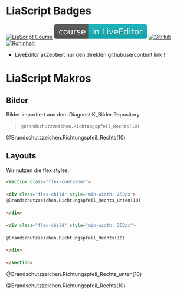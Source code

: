 <!--
author: Volker Göhler
email:    volker.goehler@informatik.tu-freiberg.de
language: de
narrator: German Female
version: 0.0.1
comment: This is a template for a LiaScript course. We define the header here and handle the imports!

@style
.flex-container {
    display: flex;
    flex-wrap: wrap; /* Allows the items to wrap as needed */
    align-items: stretch;
    gap: 20px; /* Adds both horizontal and vertical spacing between items */
}

.flex-child { 
    flex: 1;
    margin-right: 20px; /* Adds space between the columns */
}

@media (max-width: 600px) {
    .flex-child {
        flex: 100%; /* Makes the child divs take up the full width on slim devices */
        margin-right: 0; /* Removes the right margin */
    }
}
@end

import: https://raw.githubusercontent.com/vgoehler/DiAgnostiK_Bilder_Test/refs/heads/main/makros.md

-->

# LiaScript Badges

[![LiaScript Course](https://raw.githubusercontent.com/LiaScript/LiaScript/master/badges/course.svg)](https://liascript.github.io/course/?https://github.com/vgoehler/DiAgnostiK_LiaScript/blob/main/template.md?raw=true)
[![LiaScript LiveEditor](https://raw.githubusercontent.com/LiaScript/LiaScript/refs/heads/development/badges/editor.svg)](https://liascript.github.io/LiveEditor/?/show/file/https://raw.githubusercontent.com/vgoehler/DiAgnostiK_LiaScript/main/template.md)
[![GitHub](https://img.shields.io/badge/Ansehen%20auf-GitHub-181717?logo=github)](https://liascript.github.io/LiveEditor/?/show/file/https://github.com/vgoehler/DiAgnostiK_LiaScript/blob/main/template.md)
[![Rohinhalt](https://img.shields.io/badge/Raw-Inhalt-blue)](https://liascript.github.io/LiveEditor/?/show/file/https://github.com/vgoehler/DiAgnostiK_LiaScript/blob/main/template.md?raw=true)

- LiveEditor akzeptiert nur den direkten githubusercontent link !

# LiaScript Makros

## Bilder

Bilder importiert aus dem DiagnostiK_Bilder Repository

> `@Brandschutzzeichen.Richtungspfeil_Rechts(10)`

@Brandschutzzeichen.Richtungspfeil_Rechts(10)

## Layouts

Wir nutzen die flex styles:

```html
<section class="flex-container">

<div class="flex-child" style="min-width: 250px">
@Brandschutzzeichen.Richtungspfeil_Rechts_unten(10)

</div>

<div class="flex-child" style="min-width: 250px">

@Brandschutzzeichen.Richtungspfeil_Rechts(10)

</div>

</section>
```

<section class="flex-container">

<div class="flex-child" style="min-width: 250px">
@Brandschutzzeichen.Richtungspfeil_Rechts_unten(10)

</div>

<div class="flex-child" style="min-width: 250px">

@Brandschutzzeichen.Richtungspfeil_Rechts(10)

</div>

</section>

